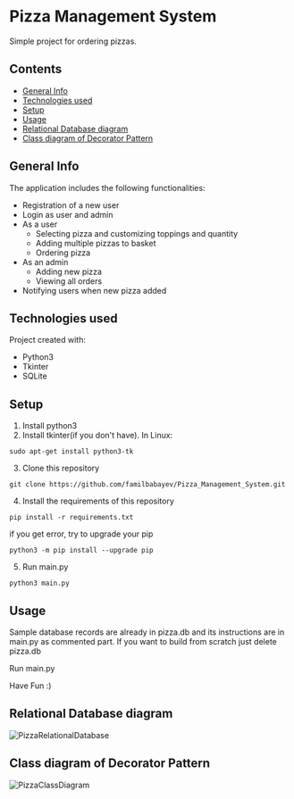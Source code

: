 # Pizza Management System
Simple project for ordering pizzas.
## Contents
* [General Info](#general-info)
* [Technologies used](#technologies-used)
* [Setup](#setup)
* [Usage](#usage)
* [Relational Database diagram](#relational-database-diagram)
* [Class diagram of Decorator Pattern](#class-diagram-of-decorator-pattern)

## General Info
The application includes the following functionalities:
* Registration of a new user
* Login as user and admin
* As a user
  * Selecting pizza and customizing toppings and quantity
  * Adding multiple pizzas to basket
  * Ordering pizza
* As an admin
  * Adding new pizza
  * Viewing all orders
* Notifying users when new pizza added

## Technologies used
Project created with:
* Python3
* Tkinter
* SQLite

## Setup
1. Install python3
2. Install tkinter(if you don't have). In Linux:
```
sudo apt-get install python3-tk
```
3. Clone this repository
```
git clone https://github.com/familbabayev/Pizza_Management_System.git
```
4. Install the requirements of this repository
```
pip install -r requirements.txt
```
if you get error, try to upgrade your pip
```
python3 -m pip install --upgrade pip
```
5. Run main.py
```
python3 main.py
```
## Usage
Sample database records are already in pizza.db and its instructions are in main.py as commented part. If you want to build from scratch just delete pizza.db

Run main.py 

Have Fun :)
## Relational Database diagram
![PizzaRelationalDatabase](https://user-images.githubusercontent.com/44068684/80802158-9ac77a00-8bbf-11ea-9c0b-1a53c72e344d.png)
## Class diagram of Decorator Pattern
![PizzaClassDiagram](https://user-images.githubusercontent.com/44068684/80802167-a024c480-8bbf-11ea-9a5f-540b1be69b2a.png)

